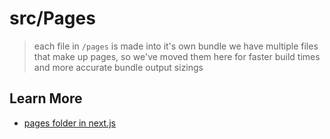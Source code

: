 # src/Pages

> each file in `/pages` is made into it's own bundle
> we have multiple files that make up pages, so we've moved them here
> for faster build times and more accurate bundle output sizings

## Learn More
- [pages folder in next.js](https://github.com/zeit/next.js/issues/3183)

